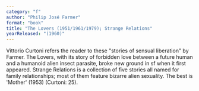 ```yaml
---
category: "f"
author: "Philip José Farmer"
format: "book"
title: "The Lovers (1951/1961/1979); Strange Relations"
yearReleased: "(1960)"
---
```

Vittorio Curtoni refers the reader to these "stories of sensual liberation" by Farmer. The Lovers, with its story of forbidden love between a future human and a humanoid alien insect parasite, broke new ground in sf when it first appeared. Strange Relations is a collection of five stories all named for family relationships; most of them feature bizarre alien sexuality. The best is 'Mother' (1953) (Curtoni: 25).
 